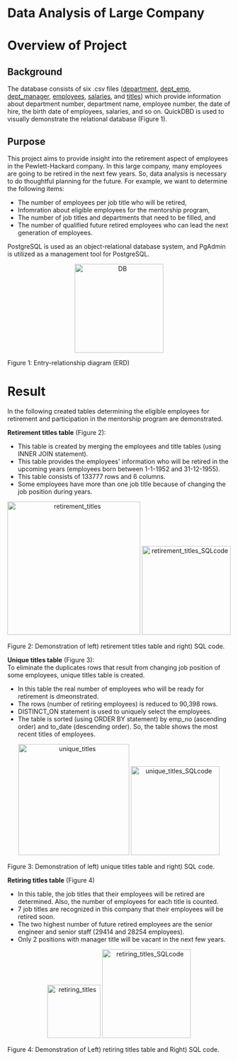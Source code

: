 # Data Analysis of Large Company 
# Overview of Project
## Background
The database consists of six .csv files ([department](https://github.com/elp192/Pewlett-Hackard-Analysis/blob/7c562f62adee8a1efa754a05779b5df5a674cec0/Data/departments.csv), [dept_emp](https://github.com/elp192/Pewlett-Hackard-Analysis/blob/7c562f62adee8a1efa754a05779b5df5a674cec0/Data/dept_emp.csv), [dept_manager](https://github.com/elp192/Pewlett-Hackard-Analysis/blob/7c562f62adee8a1efa754a05779b5df5a674cec0/Data/dept_manager.csv), [employees](https://github.com/elp192/Pewlett-Hackard-Analysis/blob/7c562f62adee8a1efa754a05779b5df5a674cec0/Data/employees.csv), [salaries](https://github.com/elp192/Pewlett-Hackard-Analysis/blob/7c562f62adee8a1efa754a05779b5df5a674cec0/Data/salaries.csv), and [titles](https://github.com/elp192/Pewlett-Hackard-Analysis/blob/7c562f62adee8a1efa754a05779b5df5a674cec0/Data/titles.csv)) which provide information about department number, department name, employee number, the date of hire, the birth date of employees, salaries, and so on. QuickDBD is used to visually demonstrate the relational database (Figure 1). 
## Purpose
This project aims to provide insight into the retirement aspect of employees in the Pewlett-Hackard company. In this large company, many employees are going to be retired in the next few years. So, data analysis is necessary to do thoughtful planning for the future. For example, we want to determine the following items:<br> 
- The number of employees per job title who will be retired,<br>
- Infomration about eligible employees for the mentorship program,<br> 
- The number of job titles and departments that need to be filled, and <br>
- The number of qualified future retired employees who can lead the next generation of employees.<br>

PostgreSQL is used as an object-relational database system, and PgAdmin is utilized as a management tool for PostgreSQL.

<p img align="center" width="100%">
<img width="200" alt="DB" src="https://user-images.githubusercontent.com/85843401/129275876-ae455f66-0823-45e4-995d-4b400e075d16.png">
<figcaption>Figure 1: Entry-relationship diagram (ERD) </figcaption></figure/> 
<p align="center">
</p>

# Result
In the following created tables determining the eligible employees for retirement and participation in the mentorship program are demonstrated.

**Retirement titles table** (Figure 2):<br>
- This table is created by merging the employees and title tables (using INNER JOIN statement).<br>
- This table provides the employees' information who will be retired in the upcoming years (employees born between 1-1-1952 and 31-12-1955).<br>
- This table consists of 133777 rows and 6 columns.<br>
- Some employees have more than one job title because of changing the job position during years.

<p img align="center" width="100%">
<img width="300" alt="retirement_titles" src="https://user-images.githubusercontent.com/85843401/129267909-e535edcd-0bd0-4bb0-b239-6cd1cd05466a.png">
<img width="200" alt="retirement_titles_SQLcode" src="https://user-images.githubusercontent.com/85843401/129361791-4f31fb0d-2ce3-4e19-971e-3446575f8544.png">
<figcaption>Figure 2: Demonstration of left) retirement titles table and right) SQL code.</figcaption></figure/>
<p align="center">
</p>

**Unique titles table** (Figure 3):<br>
To eliminate the duplicates rows that result from changing job position of some employees, unique titles table is created. 
- In this table the real number of employees who will be ready for retirement is dmeonstrated.
- The rows (number of retiring employees) is reduced to 90,398 rows.
- DISTINCT_ON statement is used to uniquely select the employees. 
- The table is sorted (using ORDER BY statement) by emp_no (ascending order) and to_date (descending order). So, the table shows the most recent titles of employees.
<p img align="center" width="100%">
<img width="250" alt="unique_titles" src="https://user-images.githubusercontent.com/85843401/129268047-aa27cd24-33ff-4af7-b4c0-5646f4193276.png">
<img width="200" alt="unique_titles_SQLcode" src="https://user-images.githubusercontent.com/85843401/129374663-aedf3ce8-62c0-4a2f-b094-3e86bf538643.png">
<figcaption>Figure 3: Demonstration of left) unique titles table and right) SQL code. </figcaption></figure/> 
<p align="center">
</p>

**Retiring titles table** (Figure 4)<br>
- In this table, the job titles that their employees will be retired are determined. Also, the number of employees for each title is counted. 
- 7 job titles are recognized in this company that their employees will be retired soon.
- The two highest number of future retired employees are the senior engineer and senior staff (29414 and 28254 employees).
- Only 2 positions with manager title will be vacant in the next few years.
<p img align="center" width="100%">
<img width="120" alt="retiring_titles" src="https://user-images.githubusercontent.com/85843401/129268355-19c45b79-bb5b-4529-b89f-0ed85da81723.png">
<img width="200" alt="retiring_titles_SQLcode" src="https://user-images.githubusercontent.com/85843401/129375080-e23e0513-90c8-442b-8f30-b4349337b9a3.png">
<figcaption>Figure 4: Demonstration of Left) retiring titles table and Right) SQL code. </figcaption></figure/> 
<p align="center">
</p>



